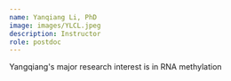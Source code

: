 ```yaml
---
name: Yanqiang Li, PhD
image: images/YLCL.jpeg
description: Instructor
role: postdoc
---
```


Yangqiang's major research interest is in RNA methylation
